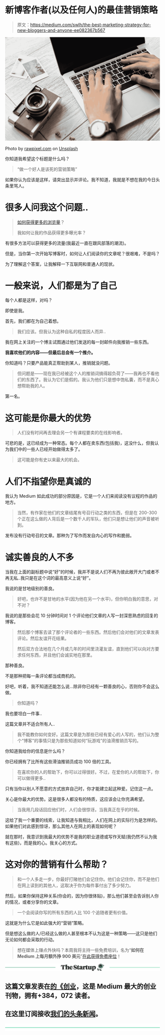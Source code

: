 # 新博客作者(以及任何人)的最佳营销策略

> 原文：<https://medium.com/swlh/the-best-marketing-strategy-for-new-bloggers-and-anyone-ee082367b567>

![](img/0d20decc803590402899c53249ec98b6.png)

Photo by [rawpixel.com](https://unsplash.com/@rawpixel?utm_source=medium&utm_medium=referral) on [Unsplash](https://unsplash.com?utm_source=medium&utm_medium=referral)

你知道我希望这个标题是什么吗？

> “做一个好人是该死的营销策略”

如果你认为应该是这样，请突出显示并评论。我不知道，我就是不想在我的今日头条里骂人。

# 很多人问我这个问题..

> [如何获得更多的浏览量](https://www.youtube.com/watch?v=xx2R9yV_vs0)？
> 
> 我如何让我的作品获得更多曝光率？

有很多方法可以获得更多的流量(我最近一直在跟风部落的潮流)。

但是，当你第一次开始写博客时，如何让人们阅读你的文章呢？很艰难，不是吗？

为了理解这个答案，让我解释一下互联网和普通人的现状。

# 一般来说，人们都是为了自己

每个人都是这样，对吗？

即使是我。

首先，我们都在为自己着想。

> 我们应该。但我认为这种自私的程度因人而异..

我在网上关注的一个博主试图通过他们发送的每一封邮件向我推销一些东西。

**我喜欢他们的内容——但最后总会有一个推介。**

你知道吗？只要产品能真正帮助到某人，推销就没问题。

> 但问题是——现在我已经被这个人的推销词搞得超负荷了——我再也不看他们的东西了。我认为它们是假的。我认为他们只是想中饱私囊，而不是真心想帮助我的人。

第一名。

# 这可能是你最大的优势

> 人们没有时间再去理会另一个有课程要卖的在线影响者。

可悲的是，这已经成为一种常态。每个人都在卖东西(包括我)，这没什么，但我认为我们中的一些人已经开始做得太多了。

> 这可能是你有史以来最大的机会。

# 人们不指望你是真诚的

我认为 Medium 如此成功的部分原因是，它是一个人们来阅读没有议程的作品的地方。

> 当然，有作家在他们的文章结尾有号召行动之类的东西，但是在 200-300 个正在这么做的人背后是一个数千人的军队，他们只是想让他们的声音被听到。

发布没有行动号召的文章。那种为了写作而发自内心的写作和脆弱。

# 诚实善良的人不多

当我在上面的副标题中说“好”的时候，我并不是说人们不再为彼此敞开大门或者不再无私..我只是在这个词的最高意义上说“好”。

我说的是甘地级别的善良。

> 好吧，也许不是甘地的水平(因为他在另一个水平)，但你明白我的意思，对不对？

我说的是那些会花 10 分钟时间对 1 个评论他们文章的人写一封深思熟虑的回复的博客。

> 然后那个博客去读了那个评论者的一些东西。然后他们会对他们的文章发表评论。然后友谊开花结果。
> 
> 然后双方合法地在几个月或几年的时间里浇灌友谊，直到他们可以向对方要求任何东西，并且他们会诚实地在那里。

那种善良。

不是那种把每一条评论都当成商机的。

好吧，听着，我不知道还能怎么说…除非你已经有一颗善良的心，否则你不会这么做。

> 你知道吗？

我也要坦白一件事..

这篇文章并不适合所有人..

> 我不能教你如何变好。这篇文章是为那些已经有爱心的人写的，他们认为整个“博客”的事情只是为那些知道如何“玩游戏”的油滑推销员写的。

你知道我给你的信息是什么吗？

你已经拥有了比所有这些滑油推销员成功 100 倍的工具。

> 在喜欢你的人的帮助下，你可以过得很好。不过，在爱你的人的帮助下，你可以做得更多..

只有当你以别人不愿意的方式放弃自己时，你才能建立起这种爱。记住这一点。

关心是你最大的优势。这是很多人都没有的特质，这应该会让你充满希望。

> 当我用几段话回应他们时，人们会很惊讶。当我真正在乎的时候。

这给了我一个重要的线索，让我知道与我相比，人们在网上的实际行为是怎样的。如果他们对此感到惊讶，那么其他人在网上的表现如何呢？

就在那时，我意识到我最大的优势不是我的职业道德或写作天赋(我仍然不认为我有这些)，而是我的心。我关心的方式。

# 这对你的营销有什么帮助？

> 和一个人多走一步，你最好打赌他们会记住你。他们会记住你，而不是他们在网上读到的其他人，这取决于你为每件事付出了多少努力。

然后，如果你保持这种关系(你会的，因为你很体贴)，那么他们甚至会告诉别人你的情况，或者分享你的文章。

> 一个会阅读你写的所有东西的人比 100 个追随者更有价值。

这就是为什么它是如此强大的“营销”策略。

但是想这么做的人/已经这么做的人甚至根本不认为这是一种策略——这只是他们无论如何都会采取的行动。

> 想在媒体上赚点外快吗？本周我将主持一些免费培训，名为“**如何在 Medium 上每月额外挣 900 美元**”[在此获得免费座位](https://events.genndi.com/register/169105139238473045/da2e6c5a01)！

[![](img/308a8d84fb9b2fab43d66c117fcc4bb4.png)](https://medium.com/swlh)

## 这篇文章发表在[的《创业](https://medium.com/swlh)，这是 Medium 最大的创业刊物，拥有+384，072 读者。

## 在这里订阅接收[我们的头条新闻](http://growthsupply.com/the-startup-newsletter/)。

[![](img/b0164736ea17a63403e660de5dedf91a.png)](https://medium.com/swlh)